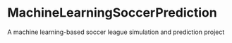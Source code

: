 # MachineLearningSoccerPrediction
A machine learning-based soccer league simulation and prediction project

